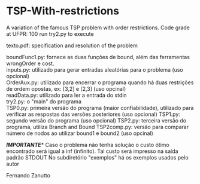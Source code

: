 # TSP-With-restrictions
A variation of the famous TSP problem with order restrictions.
Code grade at UFPR: 100
run try2.py to execute

texto.pdf: specification and resolution of the problem

boundFunc1.py: fornece as duas funções de bound, além das ferramentas wrongOrder e cost.<br/>
inputs.py: utilizado para gerar entradas aleatórias para o problema (uso opcional)<br/>
OrderAux.py: utilizado para encerrar o programa quando há duas restrições de ordem opostas, ex: [3,2] e [2,3] (uso opcinal)<br/>
readData.py: utilizado para ler a entrada do stdin<br/>
try2.py: o "main" do programa<br/>
TSP0.py: primeira versão do programa (maior confiabilidade), utilizado para verificar as respostas das versões posteriores (uso opcional)
TSP1.py: segundo versão do programa (uso opcional)
TSP2.py: terceira versão do programa, utiliza Branch and Bound
TSP2comp.py: versão para comparar número de nodos ao utilizar bound1 e bound2 (uso opcinal)

*****IMPORTANTE******
Caso o problema não tenha solução o custo ótimo encontrado será igual a inf (infinito). Tal custo será impresso na saída padrão STDOUT
No subdiretório "exemplos" há os exemplos usados pelo autor

Fernando Zanutto
